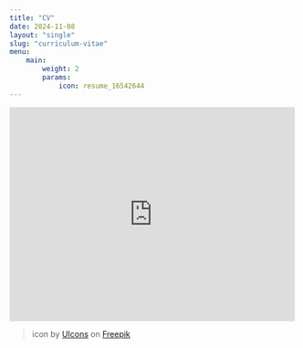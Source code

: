 ```yaml
---
title: "CV"
date: 2024-11-08
layout: "single"
slug: "curriculum-vitae"
menu:
    main:
        weight: 2
        params: 
            icon: resume_16542644
---
```


<embed src="https://drive.google.com/viewerng/
viewer?embedded=true&url=https://drive.google.com/file/d/14nnMuFqk1JdIdYefVlxn4M5fjpwA9MsC/view?usp=drive_link" width="500" height="375">

> icon by [UIcons](https://freepik.com/icon/resume_16542644#fromView=search&page=1&position=1&uuid=01af8039-1b43-44e7-aff0-905c920bdba3) on [Freepik](https://freepik.com/)